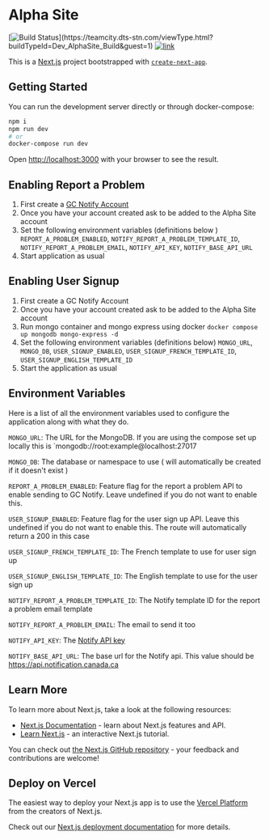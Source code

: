 # Alpha Site

[![Build Status](https://teamcity.dts-stn.com/app/rest/builds/buildType:(id:Dev_AlphaSite_Build)/statusIcon)](https://teamcity.dts-stn.com/viewType.html?buildTypeId=Dev_AlphaSite_Build&guest=1)
[![link](https://img.shields.io/badge/link-%F0%9F%94%97-brightgreen)](https://alphasite-main.dev.dts-stn.com/)



This is a [Next.js](https://nextjs.org/) project bootstrapped with [`create-next-app`](https://github.com/vercel/next.js/tree/canary/packages/create-next-app).

## Getting Started

You can run the development server directly or through docker-compose:

```bash
npm i
npm run dev
# or
docker-compose run dev
```

Open [http://localhost:3000](http://localhost:3000) with your browser to see the result.

## Enabling Report a Problem 

1) First create a [GC Notify Account](https://notification.canada.ca)
2) Once you have your account created ask to be added to the Alpha Site account
3) Set the following environment variables (definitions below ) `REPORT_A_PROBLEM_ENABLED`, `NOTIFY_REPORT_A_PROBLEM_TEMPLATE_ID`, `NOTIFY_REPORT_A_PROBLEM_EMAIL`, `NOTIFY_API_KEY`, `NOTIFY_BASE_API_URL`
4) Start application as usual

## Enabling User Signup

1. First create a GC Notify Account
2. Once you have your account created ask to be added to the Alpha Site account
3. Run mongo container and mongo express using docker `docker compose up mongodb mongo-express -d`
4. Set the following environment variables (definitions below) `MONGO_URL`, `MONGO_DB`, `USER_SIGNUP_ENABLED`, `USER_SIGNUP_FRENCH_TEMPLATE_ID`, `USER_SIGNUP_ENGLISH_TEMPLATE_ID`
5. Start the application as usual

## Environment Variables 

Here is a list of all the environment variables used to configure the application along with what they do.

`MONGO_URL`: The URL for the MongoDB. If you are using the compose set up locally this is `mongodb://root:example@localhost:27017

`MONGO_DB`: The database or namespace to use ( will automatically be created if it doesn't exist )

`REPORT_A_PROBLEM_ENABLED`: Feature flag for the report a problem API to enable sending to GC Notify. Leave undefined if you do not want to enable this.

`USER_SIGNUP_ENABLED`: Feature flag for the user sign up API. Leave this undefined if you do not want to enable this. The route will automatically return a 200 in this case

`USER_SIGNUP_FRENCH_TEMPLATE_ID`: The French template to use for user sign up

`USER_SIGNUP_ENGLISH_TEMPLATE_ID`: The English template to use for the user sign up

`NOTIFY_REPORT_A_PROBLEM_TEMPLATE_ID`: The Notify template ID for the report a problem email template

`NOTIFY_REPORT_A_PROBLEM_EMAIL`: The email to send it too

`NOTIFY_API_KEY`: The [Notify API key](https://documentation.notification.canada.ca/en/start.html#headers)

`NOTIFY_BASE_API_URL`: The base url for the Notify api. This value should be https://api.notification.canada.ca

## Learn More

To learn more about Next.js, take a look at the following resources:

- [Next.js Documentation](https://nextjs.org/docs) - learn about Next.js features and API.
- [Learn Next.js](https://nextjs.org/learn) - an interactive Next.js tutorial.

You can check out [the Next.js GitHub repository](https://github.com/vercel/next.js/) - your feedback and contributions are welcome!

## Deploy on Vercel

The easiest way to deploy your Next.js app is to use the [Vercel Platform](https://vercel.com/new?utm_medium=default-template&filter=next.js&utm_source=create-next-app&utm_campaign=create-next-app-readme) from the creators of Next.js.

Check out our [Next.js deployment documentation](https://nextjs.org/docs/deployment) for more details.
